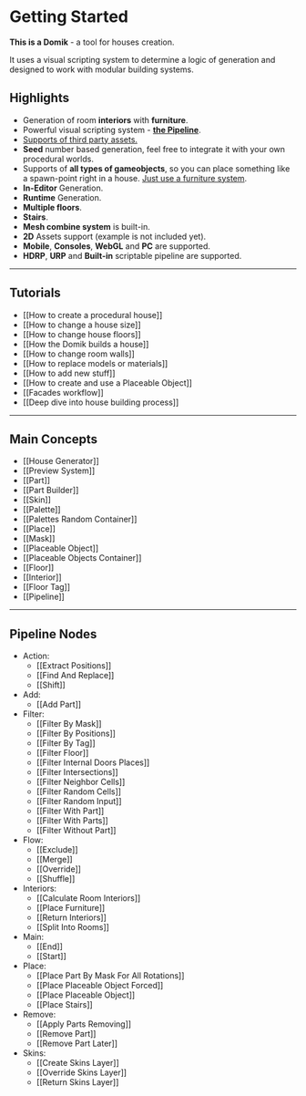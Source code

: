 # **Getting Started**

**This is a Domik** - a tool for houses creation.  

It uses a visual scripting system to determine a logic of generation and designed to work with modular building systems. 
## **Highlights**
- Generation of room **interiors** with **furniture**.
- Powerful visual scripting system - [**the Pipeline**](Introduction%20to%20the%20Pipeline.md).
- [Supports of third party assets.](How%20to%20replace%20models%20or%20materials.md)
- **Seed** number based generation, feel free to integrate it with your own procedural worlds.
- Supports of **all types of gameobjects**, so you can place something like a spawn-point right in a house. [Just use a furniture system](How%20to%20add%20new%20stuff.md).
- **In-Editor** Generation.
- **Runtime** Generation.
- **Multiple floors**.
- **Stairs**.
- **Mesh combine system** is built-in.
- **2D** Assets support (example is not included yet).
- **Mobile**, **Consoles**, **WebGL** and **PC** are supported.
- **HDRP**, **URP** and **Built-in** scriptable pipeline are supported.

---

## Tutorials
- [[How to create a procedural house]]
- [[How to change a house size]]
- [[How to change house floors]]
- [[How the Domik builds a house]]
- [[How to change room walls]]
- [[How to replace models or materials]]
- [[How to add new stuff]]
- [[How to create and use a Placeable Object]]
- [[Facades workflow]]
- [[Deep dive into house building process]]

---

## Main Concepts
- [[House Generator]]
- [[Preview System]]
- [[Part]]
- [[Part Builder]]
- [[Skin]]
- [[Palette]]
- [[Palettes Random Container]]
- [[Place]]
- [[Mask]]
- [[Placeable Object]]
- [[Placeable Objects Container]]
- [[Floor]]
- [[Interior]]
- [[Floor Tag]]
- [[Pipeline]]

---

## Pipeline Nodes

- Action:
	- [[Extract Positions]]
	- [[Find And Replace]]
	- [[Shift]]
- Add:
	- [[Add Part]]
- Filter:
	- [[Filter By Mask]]
	- [[Filter By Positions]]
	- [[Filter By Tag]]
	- [[Filter Floor]]
	- [[Filter Internal Doors Places]]
	- [[Filter Intersections]]
	- [[Filter Neighbor Cells]]
	- [[Filter Random Cells]]
	- [[Filter Random Input]]
	- [[Filter With Part]]
	- [[Filter With Parts]]
	- [[Filter Without Part]]
- Flow:
	- [[Exclude]]
	- [[Merge]]
	- [[Override]]
	- [[Shuffle]]
- Interiors:
	- [[Calculate Room Interiors]]
	- [[Place Furniture]]
	- [[Return Interiors]]
	- [[Split Into Rooms]]
- Main:
	- [[End]]
	- [[Start]]
- Place:
	- [[Place Part By Mask For All Rotations]]
	- [[Place Placeable Object Forced]]
	- [[Place Placeable Object]]
	- [[Place Stairs]]
- Remove:
	- [[Apply Parts Removing]]
	- [[Remove Part]]
	- [[Remove Part Later]]
- Skins:
	- [[Create Skins Layer]]
	- [[Override Skins Layer]]
	- [[Return Skins Layer]]

